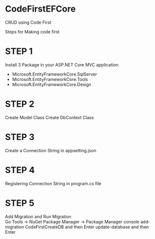# CodeFirstEFCore
CRUD using Code First

Steps for Making code first

# STEP 1
Install 3 Package in your ASP.NET Core MVC application.
- Microsoft.EntityFrameworkCore.SqlServer
- Microsoft.EntityFrameworkCore.Tools
- Microsoft.EntityFrameworkCore.Design

# STEP 2
Create Model Class
Create DbContext Class

# STEP 3 
Create a Connection String in appsetting.json

# STEP 4
Registering Connection String in program.cs file

# STEP 5 
Add Migration and Run Migration</br>
Go Tools -> NuGet Package Manager -> Package Manager console
add-migration CodeFirstCreateDB and then Enter
update-database and then Enter
